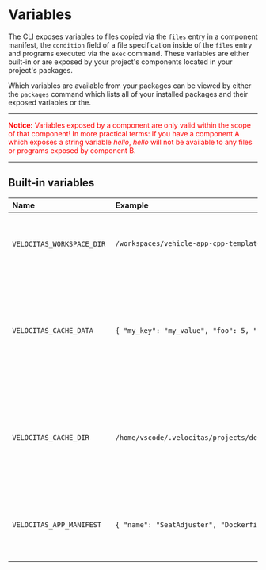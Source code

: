# Variables

The CLI exposes variables to files copied via the `files` entry in a component manifest, the `condition` field of a file specification inside of the `files` entry and programs executed via the `exec` command. These variables are either built-in or are exposed by your project's components located in your project's packages.

Which variables are available from your packages can be viewed by either the `packages` command which lists all of your installed packages and their exposed variables or the.

---

<p style="color:red;">
<strong>Notice:</strong> Variables exposed by a component are only valid within the scope of that component! In more practical terms: If you have a component A which exposes a string variable <i>hello</i>, <i>hello</i> will not be available to any files or programs exposed by component B.
</p>

---

## Built-in variables

| Name | Example | Description |
|:-----|:--------|:------------|
| `VELOCITAS_WORKSPACE_DIR` | `/workspaces/vehicle-app-cpp-template` | Absolute path to the workspace of the current project. |
| `VELOCITAS_CACHE_DATA` | `{ "my_key": "my_value", "foo": 5, "bar": "baz" }` |Holds the entire cache data as JSON-string. It is up to the programs to decide which keys they want to access. |
| `VELOCITAS_CACHE_DIR` |    `/home/vscode/.velocitas/projects/dc6cefc9655021ae1be77a452b9367ab` | Absolute path to the project's cache directory. Can be used to store temporary files for the project. |
| `VELOCITAS_APP_MANIFEST` | `{ "name": "SeatAdjuster", "Dockerfile": "./app/Dockerfile" }` | The contents of your VehicleApp's AppManifest as a JSON string.
